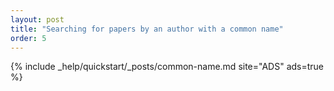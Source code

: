 ```yaml
---
layout: post
title: "Searching for papers by an author with a common name"
order: 5
---
```


{% include _help/quickstart/_posts/common-name.md site="ADS" ads=true %}

